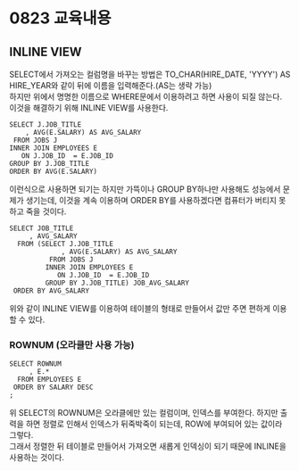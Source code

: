 # 0823 교육내용
## INLINE VIEW
 SELECT에서 가져오는 컬럼명을 바꾸는 방법은 TO_CHAR(HIRE_DATE, 'YYYY') AS HIRE_YEAR와 같이 뒤에 이름을 입력해준다.(AS는 생략 가능)</BR>
 하지만 위에서 명명한 이름으로 WHERE문에서 이용하려고 하면 사용이 되질 않는다. 이것을 해결하기 위해 INLINE VIEW를 사용한다.

 ```
SELECT J.JOB_TITLE
     , AVG(E.SALARY) AS AVG_SALARY
  FROM JOBS J
 INNER JOIN EMPLOYEES E
    ON J.JOB_ID  = E.JOB_ID 
 GROUP BY J.JOB_TITLE
 ORDER BY AVG(E.SALARY)
```
이런식으로 사용하면 되기는 하지만 가뜩이나 GROUP BY하나만 사용해도 성능에서 문제가 생기는데, 이것을 계속 이용하며 ORDER BY를 사용하겠다면 
컴퓨터가 버티지 못하고 죽을 것이다.</BR>
```
SELECT JOB_TITLE
     , AVG_SALARY
  FROM (SELECT J.JOB_TITLE
		     , AVG(E.SALARY) AS AVG_SALARY
		  FROM JOBS J
		 INNER JOIN EMPLOYEES E
		    ON J.JOB_ID  = E.JOB_ID 
		 GROUP BY J.JOB_TITLE) JOB_AVG_SALARY
 ORDER BY AVG_SALARY
```
위와 같이 INLINE VIEW를 이용하여 테이블의 형태로 만들어서 값만 주면 편하게 이용할 수 있다.</BR>

### ROWNUM (오라클만 사용 가능)
```
SELECT ROWNUM
     , E.*
  FROM EMPLOYEES E
 ORDER BY SALARY DESC
;
```
위 SELECT의 ROWNUM은 오라클에만 있는 컬럼이며, 인덱스를 부여한다. 하지만 출력을 하면 정렬로 인해서 인덱스가 뒤죽박죽이 되는데, ROW에 부여되어 있는 값이라 그렇다.</BR>
그래서 정렬한 뒤 테이블로 만들어서 가져오면 새롭게 인덱싱이 되기 때문에 INLINE을 사용하는 것이다.</BR>


